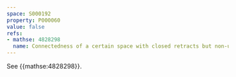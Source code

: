 ```yaml
---
space: S000192
property: P000060
value: false
refs:
- mathse: 4828298
  name: Connectedness of a certain space with closed retracts but non-unique sequential limits
---
```


See {{mathse:4828298}}.
